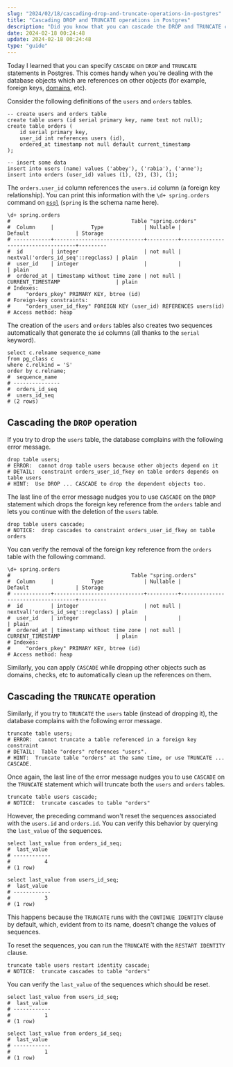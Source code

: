 ```yaml
---
slug: "2024/02/18/cascading-drop-and-truncate-operations-in-postgres"
title: "Cascading DROP and TRUNCATE operations in Postgres"
description: "Did you know that you can cascade the DROP and TRUNCATE commands in Postgres to automatically remove dependent objects like foreign keys, domains, etc?"
date: 2024-02-18 00:24:48
update: 2024-02-18 00:24:48
type: "guide"
---
```


Today I learned that you can specify `CASCADE` on `DROP` and `TRUNCATE` statements in Postgres. This comes handy when you're dealing with the database objects which are references on other objects (for example, foreign keys, [domains](https://www.postgresql.org/docs/current/domains.html), etc).

Consider the following definitions of the `users` and `orders` tables.

```pgsql
-- create users and orders table
create table users (id serial primary key, name text not null);
create table orders (
	id serial primary key,
	user_id int references users (id),
	ordered_at timestamp not null default current_timestamp
);

-- insert some data
insert into users (name) values ('abbey'), ('rabia'), ('anne');
insert into orders (user_id) values (1), (2), (3), (1);
```

The `orders.user_id` column references the `users.id` column (a foreign key relationship). You can print this information with the `\d+ spring.orders` command on [`psql`](https://www.postgresql.org/docs/current/app-psql.html) (`spring` is the schema name here).

```pgsql prompt{1}
\d+ spring.orders
#                                       Table "spring.orders"
#  Column     |            Type             | Nullable |              Default               | Storage 
# ------------+-----------------------------+----------+------------------------------------+---------
#  id         | integer                     | not null | nextval('orders_id_seq'::regclass) | plain  
#  user_id    | integer                     |          |                                    | plain  
#  ordered_at | timestamp without time zone | not null | CURRENT_TIMESTAMP                  | plain  
# Indexes:
#     "orders_pkey" PRIMARY KEY, btree (id)
# Foreign-key constraints:
#     "orders_user_id_fkey" FOREIGN KEY (user_id) REFERENCES users(id)
# Access method: heap
```

The creation of the `users` and `orders` tables also creates two sequences automatically that generate the `id` columns (all thanks to the `serial` keyword).

```pgsql
select c.relname sequence_name
from pg_class c
where c.relkind = 'S'
order by c.relname;
#  sequence_name
# ---------------
#  orders_id_seq
#  users_id_seq
# (2 rows)
```

## Cascading the `DROP` operation

If you try to drop the `users` table, the database complains with the following error message.

```pgsql {4} prompt{1}
drop table users;
# ERROR:  cannot drop table users because other objects depend on it
# DETAIL:  constraint orders_user_id_fkey on table orders depends on table users
# HINT:  Use DROP ... CASCADE to drop the dependent objects too.
```

The last line of the error message nudges you to use `CASCADE` on the `DROP` statement which drops the foreign key reference from the `orders` table and lets you continue with the deletion of the `users` table.

```pgsql prompt{1}
drop table users cascade;
# NOTICE:  drop cascades to constraint orders_user_id_fkey on table orders
```

You can verify the removal of the foreign key reference from the `orders` table with the following command.

```pgsql prompt{1}
\d+ spring.orders
#                                       Table "spring.orders"
#  Column     |            Type             | Nullable |              Default               | Storage 
# ------------+-----------------------------+----------+------------------------------------+---------
#  id         | integer                     | not null | nextval('orders_id_seq'::regclass) | plain   
#  user_id    | integer                     |          |                                    | plain   
#  ordered_at | timestamp without time zone | not null | CURRENT_TIMESTAMP                  | plain
# Indexes:
#     "orders_pkey" PRIMARY KEY, btree (id)
# Access method: heap
```

Similarly, you can apply `CASCADE` while dropping other objects such as domains, checks, etc to automatically clean up the references on them.

## Cascading the `TRUNCATE` operation

Similarly, if you try to `TRUNCATE` the `users` table (instead of dropping it), the database complains with the following error message.

```pgsql {4} prompt{1}
truncate table users;
# ERROR:  cannot truncate a table referenced in a foreign key constraint
# DETAIL:  Table "orders" references "users".
# HINT:  Truncate table "orders" at the same time, or use TRUNCATE ... CASCADE.
```

Once again, the last line of the error message nudges you to use `CASCADE` on the `TRUNCATE` statement which will truncate both the `users` and `orders` tables.

```pgsql prompt{1}
truncate table users cascade;
# NOTICE:  truncate cascades to table "orders"
```

However, the preceding command won't reset the sequences associated with the `users.id` and `orders.id`. You can verify this behavior by querying the `last_value` of the sequences.

```pgsql
select last_value from orders_id_seq;
#  last_value
# ------------
#           4
# (1 row)

select last_value from users_id_seq;
#  last_value
# ------------
#           3
# (1 row)
```

This happens because the `TRUNCATE` runs with the `CONTINUE IDENTITY` clause by default, which, evident from to its name, doesn't change the values of sequences.

To reset the sequences, you can run the `TRUNCATE` with the `RESTART IDENTITY` clause.

```pgsql prompt{1}
truncate table users restart identity cascade;
# NOTICE:  truncate cascades to table "orders"
```

You can verify the `last_value` of the sequences which should be reset.

```pgsql
select last_value from users_id_seq;
#  last_value
# ------------
#           1
# (1 row)

select last_value from orders_id_seq;
#  last_value
# ------------
#           1
# (1 row)
```
